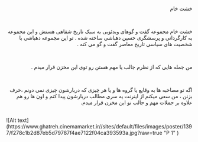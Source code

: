 <p dir='rtl' align='right'>
خشت خام
</p>
<br>
<p dir='rtl' align='right'>
خشت خام  مجموعه گفت و گوهای ویدئویی به سبک تاریخ شفاهی
  هستش و این مجموعه به کارگردانی و پرسشگری حسین دهباشی ساخته شده . تو این مجموعه دهباشی با شخصیت های سیاسی تاریخ معاصر گفت و گو می کنه .  
</p>
<br>
<p dir='rtl' align='right'>
 من جمله هایی که از نظرم جالب یا مهم هستن  رو توی این مخزن قرار میدم .  
</p>
<br>
<p dir='rtl' align='right'>
اگه تو مصاحبه ها به وقایع یا گروه ها و یا هر چیزی که دربارشون چیزی نمی دونم ،حرف بزنن ، من سعی میکنم از اینرنت یه سری مطالب دربارشون پیدا کنم و اون ها رو هم علاوه بر جملات مهم و جالب تو این مخزن قرار میدم.   
</p>
<br>
![Alt text](https://www.ghatreh.cinemamarket.ir//sites/default/files/images/poster/1397/f278c1b2d87eb5d79787f4ae7122f04ca393593a.jpg?raw=true "P 1" )


